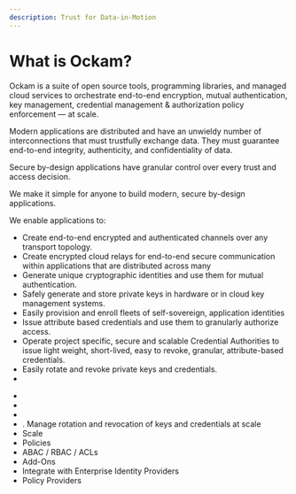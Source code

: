```yaml
---
description: Trust for Data-in-Motion
---
```


# What is Ockam?

Ockam is a suite of open source tools, programming libraries, and managed cloud services to orchestrate end-to-end encryption, mutual authentication, key management, credential management & authorization policy enforcement — at scale.

Modern applications are distributed and have an unwieldy number of interconnections that must trustfully exchange data. They must guarantee end-to-end integrity, authenticity, and confidentiality of data.

Secure by-design applications have granular control over every trust and access decision.&#x20;

We make it simple for anyone to build modern, secure by-design applications.



We enable applications to:

* Create end-to-end encrypted and authenticated channels over any transport topology.
* Create encrypted cloud relays for end-to-end secure communication within applications that are distributed across many
* Generate unique cryptographic identities and use them for mutual authentication.
* Safely generate and store private keys in hardware or in cloud key management systems.
* Easily provision and enroll fleets of self-sovereign, application identities&#x20;
* Issue attribute based credentials and use them to granularly authorize access.
* Operate project specific, secure and scalable Credential Authorities to issue light weight, short-lived, easy to revoke, granular, attribute-based credentials.
* Easily rotate and revoke private keys and credentials.
*

<mark style="background-color:yellow;"></mark>

*
*
*
* . Manage rotation and revocation of keys and credentials at scale
* Scale
* Policies
* ABAC / RBAC / ACLs
* Add-Ons
* Integrate with Enterprise Identity Providers
* Policy Providers

<mark style="background-color:yellow;"></mark>
